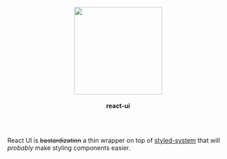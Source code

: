 <p align="center">
  <img src="https://avatars0.githubusercontent.com/u/54139355?s=200&v=4" height="200px"/>
  <br><br>
  <b>react-ui</b>
  <br><br>

</p>

&nbsp;

React UI is ~~bastardization~~ a thin wrapper on top of [styled-system](https://styled-system.com) that will _probably_ make styling components easier.
